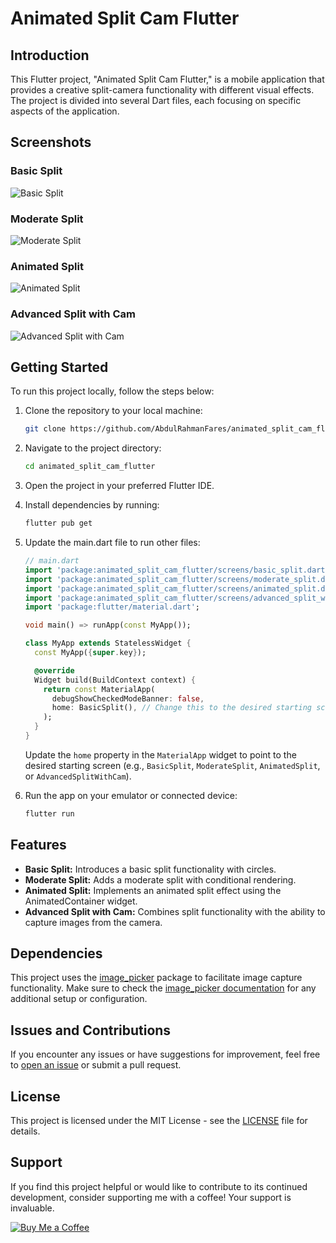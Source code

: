 # Animated Split Cam Flutter

## Introduction

This Flutter project, "Animated Split Cam Flutter," is a mobile application that provides a creative split-camera functionality with different visual effects. The project is divided into several Dart files, each focusing on specific aspects of the application.

## Screenshots

### Basic Split

![Basic Split](path/to/basic_split_screenshot.png)

### Moderate Split

![Moderate Split](path/to/moderate_split_screenshot.png)

### Animated Split

![Animated Split](path/to/animated_split_screenshot.gif)

### Advanced Split with Cam

![Advanced Split with Cam](path/to/advanced_split_with_cam_screenshot.png)

## Getting Started

To run this project locally, follow the steps below:

1. Clone the repository to your local machine:

   ```bash
   git clone https://github.com/AbdulRahmanFares/animated_split_cam_flutter.git
   ```

2. Navigate to the project directory:

   ```bash
   cd animated_split_cam_flutter
   ```

3. Open the project in your preferred Flutter IDE.

4. Install dependencies by running:

   ```bash
   flutter pub get
   ```

5. Update the main.dart file to run other files:

   ```dart
   // main.dart
   import 'package:animated_split_cam_flutter/screens/basic_split.dart';
   import 'package:animated_split_cam_flutter/screens/moderate_split.dart';
   import 'package:animated_split_cam_flutter/screens/animated_split.dart';
   import 'package:animated_split_cam_flutter/screens/advanced_split_with_cam.dart';
   import 'package:flutter/material.dart';

   void main() => runApp(const MyApp());

   class MyApp extends StatelessWidget {
     const MyApp({super.key});

     @override
     Widget build(BuildContext context) {
       return const MaterialApp(
         debugShowCheckedModeBanner: false,
         home: BasicSplit(), // Change this to the desired starting screen
       );
     }
   }
   ```

   Update the `home` property in the `MaterialApp` widget to point to the desired starting screen (e.g., `BasicSplit`, `ModerateSplit`, `AnimatedSplit`, or `AdvancedSplitWithCam`).

6. Run the app on your emulator or connected device:

   ```bash
   flutter run
   ```

## Features

- **Basic Split:** Introduces a basic split functionality with circles.
- **Moderate Split:** Adds a moderate split with conditional rendering.
- **Animated Split:** Implements an animated split effect using the AnimatedContainer widget.
- **Advanced Split with Cam:** Combines split functionality with the ability to capture images from the camera.

## Dependencies

This project uses the [image_picker](https://pub.dev/packages/image_picker) package to facilitate image capture functionality. Make sure to check the [image_picker documentation](https://pub.dev/packages/image_picker) for any additional setup or configuration.

## Issues and Contributions

If you encounter any issues or have suggestions for improvement, feel free to [open an issue](https://github.com/AbdulRahmanFares/animated_split_cam_flutter/issues) or submit a pull request.

## License

This project is licensed under the MIT License - see the [LICENSE](https://github.com/AbdulRahmanFares/animated_split_cam_flutter/blob/main/LICENSE) file for details.

## Support

If you find this project helpful or would like to contribute to its continued development, consider supporting me with a coffee! Your support is invaluable.

[![Buy Me a Coffee](https://img.shields.io/badge/Buy%20Me%20a%20Coffee-FFDD00?style=for-the-badge&logo=buy-me-a-coffee&logoColor=black)](https://www.buymeacoffee.com/farazzrahman)
